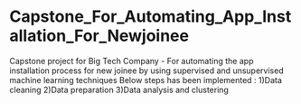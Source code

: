 # Capstone_For_Automating_App_Installation_For_Newjoinee
Capstone project for Big Tech Company - For automating the app installation process for new joinee by using supervised and  unsupervised machine learning techniques
Below steps has been implemented :
1)Data cleaning
2)Data preparation
3)Data analysis and clustering 
